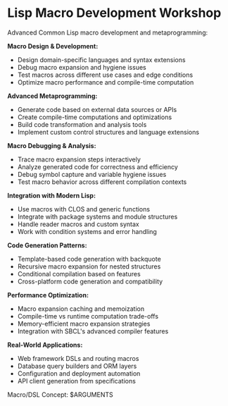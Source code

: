# Lisp Macro Development Workshop

Advanced Common Lisp macro development and metaprogramming:

**Macro Design & Development:**
- Design domain-specific languages and syntax extensions
- Debug macro expansion and hygiene issues
- Test macros across different use cases and edge conditions
- Optimize macro performance and compile-time computation

**Advanced Metaprogramming:**
- Generate code based on external data sources or APIs
- Create compile-time computations and optimizations
- Build code transformation and analysis tools
- Implement custom control structures and language extensions

**Macro Debugging & Analysis:**
- Trace macro expansion steps interactively
- Analyze generated code for correctness and efficiency
- Debug symbol capture and variable hygiene issues
- Test macro behavior across different compilation contexts

**Integration with Modern Lisp:**
- Use macros with CLOS and generic functions
- Integrate with package systems and module structures
- Handle reader macros and custom syntax
- Work with condition systems and error handling

**Code Generation Patterns:**
- Template-based code generation with backquote
- Recursive macro expansion for nested structures
- Conditional compilation based on features
- Cross-platform code generation and compatibility

**Performance Optimization:**
- Macro expansion caching and memoization
- Compile-time vs runtime computation trade-offs
- Memory-efficient macro expansion strategies
- Integration with SBCL's advanced compiler features

**Real-World Applications:**
- Web framework DSLs and routing macros
- Database query builders and ORM layers
- Configuration and deployment automation
- API client generation from specifications

Macro/DSL Concept: $ARGUMENTS


